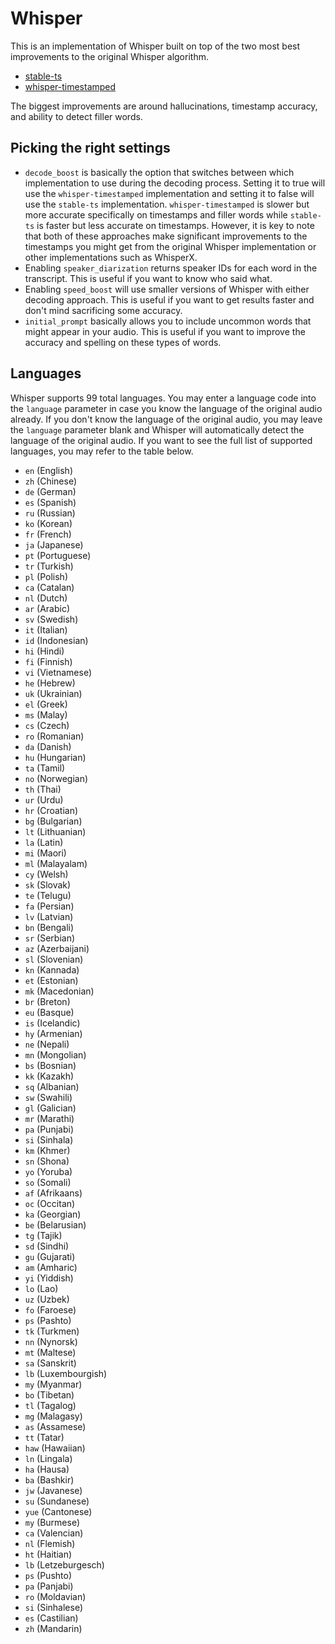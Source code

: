 # Whisper

This is an implementation of Whisper built on top of the two most best improvements to the original Whisper algorithm.
- [stable-ts](https://github.com/jianfch/stable-ts)
- [whisper-timestamped](https://github.com/linto-ai/whisper-timestamped)

The biggest improvements are around hallucinations, timestamp accuracy, and ability to detect filler words.

## Picking the right settings
- `decode_boost` is basically the option that switches between which implementation to use during the decoding process. Setting it to true will use the `whisper-timestamped` implementation and setting it to false will use the `stable-ts` implementation. `whisper-timestamped` is slower but more accurate specifically on timestamps and filler words while `stable-ts` is faster but less accurate on timestamps. However, it is key to note that both of these approaches make significant improvements to the timestamps you might get from the original Whisper implementation or other implementations such as WhisperX.
- Enabling `speaker_diarization` returns speaker IDs for each word in the transcript. This is useful if you want to know who said what.
- Enabling `speed_boost` will use smaller versions of Whisper with either decoding approach. This is useful if you want to get results faster and don't mind sacrificing some accuracy.
- `initial_prompt` basically allows you to include uncommon words that might appear in your audio. This is useful if you want to improve the accuracy and spelling on these types of words.

## Languages
Whisper supports 99 total languages. You may enter a language code into the `language` parameter in case you know the language of the original audio already. If you don't know the language of the original audio, you may leave the `language` parameter blank and Whisper will automatically detect the language of the original audio. If you want to see the full list of supported languages, you may refer to the table below.

 - `en` (English)
 - `zh` (Chinese)
 - `de` (German)
 - `es` (Spanish)
 - `ru` (Russian)
 - `ko` (Korean)
 - `fr` (French)
 - `ja` (Japanese)
 - `pt` (Portuguese)
 - `tr` (Turkish)
 - `pl` (Polish)
 - `ca` (Catalan)
 - `nl` (Dutch)
 - `ar` (Arabic)
 - `sv` (Swedish)
 - `it` (Italian)
 - `id` (Indonesian)
 - `hi` (Hindi)
 - `fi` (Finnish)
 - `vi` (Vietnamese)
 - `he` (Hebrew)
 - `uk` (Ukrainian)
 - `el` (Greek)
 - `ms` (Malay)
 - `cs` (Czech)
 - `ro` (Romanian)
 - `da` (Danish)
 - `hu` (Hungarian)
 - `ta` (Tamil)
 - `no` (Norwegian)
 - `th` (Thai)
 - `ur` (Urdu)
 - `hr` (Croatian)
 - `bg` (Bulgarian)
 - `lt` (Lithuanian)
 - `la` (Latin)
 - `mi` (Maori)
 - `ml` (Malayalam)
 - `cy` (Welsh)
 - `sk` (Slovak)
 - `te` (Telugu)
 - `fa` (Persian)
 - `lv` (Latvian)
 - `bn` (Bengali)
 - `sr` (Serbian)
 - `az` (Azerbaijani)
 - `sl` (Slovenian)
 - `kn` (Kannada)
 - `et` (Estonian)
 - `mk` (Macedonian)
 - `br` (Breton)
 - `eu` (Basque)
 - `is` (Icelandic)
 - `hy` (Armenian)
 - `ne` (Nepali)
 - `mn` (Mongolian)
 - `bs` (Bosnian)
 - `kk` (Kazakh)
 - `sq` (Albanian)
 - `sw` (Swahili)
 - `gl` (Galician)
 - `mr` (Marathi)
 - `pa` (Punjabi)
 - `si` (Sinhala)
 - `km` (Khmer)
 - `sn` (Shona)
 - `yo` (Yoruba)
 - `so` (Somali)
 - `af` (Afrikaans)
 - `oc` (Occitan)
 - `ka` (Georgian)
 - `be` (Belarusian)
 - `tg` (Tajik)
 - `sd` (Sindhi)
 - `gu` (Gujarati)
 - `am` (Amharic)
 - `yi` (Yiddish)
 - `lo` (Lao)
 - `uz` (Uzbek)
 - `fo` (Faroese)
 - `ps` (Pashto)
 - `tk` (Turkmen)
 - `nn` (Nynorsk)
 - `mt` (Maltese)
 - `sa` (Sanskrit)
 - `lb` (Luxembourgish)
 - `my` (Myanmar)
 - `bo` (Tibetan)
 - `tl` (Tagalog)
 - `mg` (Malagasy)
 - `as` (Assamese)
 - `tt` (Tatar)
 - `haw` (Hawaiian)
 - `ln` (Lingala)
 - `ha` (Hausa)
 - `ba` (Bashkir)
 - `jw` (Javanese)
 - `su` (Sundanese)
 - `yue` (Cantonese)
 - `my` (Burmese)
 - `ca` (Valencian)
 - `nl` (Flemish)
 - `ht` (Haitian)
 - `lb` (Letzeburgesch)
 - `ps` (Pushto)
 - `pa` (Panjabi)
 - `ro` (Moldavian)
 - `si` (Sinhalese)
 - `es` (Castilian)
 - `zh` (Mandarin)
